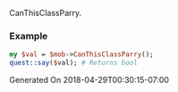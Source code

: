 CanThisClassParry.
### Example

```perl
my $val = $mob->CanThisClassParry();
quest::say($val); # Returns bool
```


Generated On 2018-04-29T00:30:15-07:00